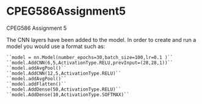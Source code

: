# CPEG586Assignment5
CPEG586 Assignment 5

The CNN layers have been added to the model.  In order to create and run a model you would use a format such as:

    ``model = nn.Model(number_epochs=30,batch_size=100,lr=0.1 )``
    ``model.AddCNN(6,5,ActivationType.RELU,prevInput=(28,28,1))``
    ``model.addAvgPool()``
    ``model.AddCNN(12,5,ActivationType.RELU)``
    ``model.addAvgPool()``
    ``model.addFlatten()``
    ``model.AddDense(50,ActivationType.RELU)``
    ``model.AddDense(10,ActivationType.SOFTMAX)``
